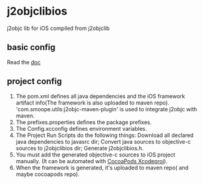 # j2objclibios
j2objc lib for iOS compiled from j2objclib 

## basic config
Read the [doc](https://developers.google.com/j2objc/)

## project config
1. The pom.xml defines all java dependencies and the iOS framework artifact info(The framework is also uploaded to maven repo). 'com.smoope.utils:j2objc-maven-plugin' is used to integrate j2objc with maven.
2. The prefixes.properties defines the package prefixes.
3. The Config.xcconfig defines environment variables.
4. The Project Run Scripts do the following things: Download all declared  java dependencies to javasrc dir; Convert java sources to objective-c sources to j2objclibios dir; Generate j2objclibios.h.
5. You must add the generated objective-c sources to iOS project manually. (It can be automated with [CocoaPods Xcodeproj](https://github.com/CocoaPods/Xcodeproj)).
6. When the framework is generated, it's uploaded to maven repo( and maybe cocoapods repo).
